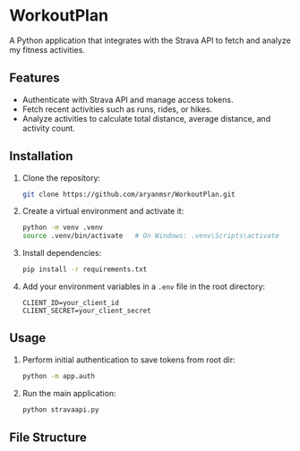 # WorkoutPlan

A Python application that integrates with the Strava API to fetch and analyze my fitness activities.

## Features
- Authenticate with Strava API and manage access tokens.
- Fetch recent activities such as runs, rides, or hikes.
- Analyze activities to calculate total distance, average distance, and activity count.

## Installation

1. Clone the repository:
    ```bash
    git clone https://github.com/aryanmsr/WorkoutPlan.git 
    ```

2. Create a virtual environment and activate it:
    ```bash
    python -m venv .venv
    source .venv/bin/activate   # On Windows: .venv\Scripts\activate
    ```

3. Install dependencies:
    ```bash
    pip install -r requirements.txt
    ```

4. Add your environment variables in a `.env` file in the root directory:
    ```
    CLIENT_ID=your_client_id
    CLIENT_SECRET=your_client_secret
    ```

## Usage

1. Perform initial authentication to save tokens from root dir:
    ```bash
    python -m app.auth
    ```

2. Run the main application:
    ```bash
    python stravaapi.py
    ```

## File Structure

